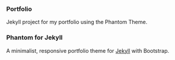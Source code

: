 ### Portfolio
Jekyll project for my portfolio using the Phantom Theme.


### Phantom for Jekyll

A minimalist, responsive portfolio theme for [Jekyll](http://jekyllrb.com/) with Bootstrap.